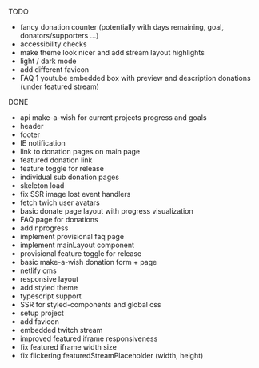 TODO

- fancy donation counter (potentially with days remaining, goal, donators/supporters ...)
- accessibility checks
- make theme look nicer and add stream layout highlights
- light / dark mode
- add different favicon
- FAQ 1 youtube embedded box with preview and description donations (under featured stream)

DONE

- api make-a-wish for current projects progress and goals
- header
- footer
- IE notification
- link to donation pages on main page
- featured donation link
- feature toggle for release
- individual sub donation pages
- skeleton load
- fix SSR image lost event handlers
- fetch twich user avatars
- basic donate page layout with progress visualization
- FAQ page for donations
- add nprogress
- implement provisional faq page
- implement mainLayout component
- provisional feature toggle for release
- basic make-a-wish donation form + page
- netlify cms
- responsive layout
- add styled theme
- typescript support
- SSR for styled-components and global css
- setup project
- add favicon
- embedded twitch stream
- improved featured iframe responsiveness
- fix featured iframe width size
- fix flickering featuredStreamPlaceholder (width, height)
